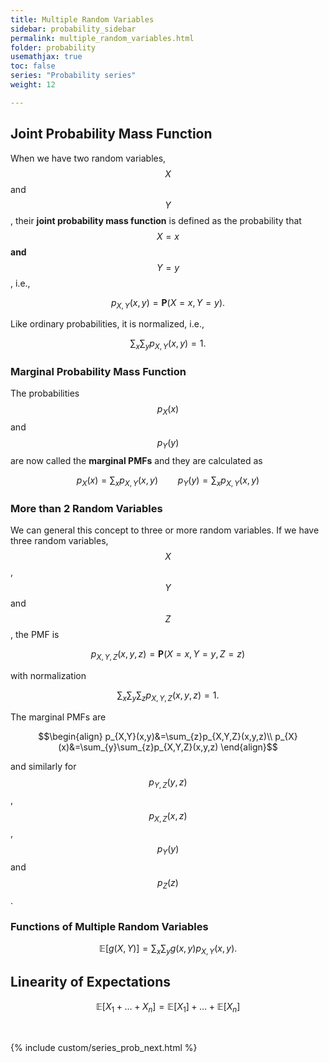 ```yaml
---
title: Multiple Random Variables
sidebar: probability_sidebar
permalink: multiple_random_variables.html
folder: probability
usemathjax: true
toc: false
series: "Probability series"
weight: 12

---
```


## Joint Probability Mass Function

When we have two random variables, $$X$$ and $$Y$$, their **joint probability mass function** is defined as the probability that $$X=x$$ **and** $$Y=y$$, i.e.,

$$p_{X,Y}(x,y)=\mathbf{P}(X=x, Y=y).$$

Like ordinary probabilities, it is normalized, i.e.,

$$\sum_{x}\sum_{y}p_{X,Y}(x,y)=1.$$

### Marginal Probability Mass Function

The probabilities $$p_X(x)$$ and $$p_Y(y)$$ are now called the **marginal PMFs** and they are calculated as

$$p_X(x)=\sum_{x}p_{X,Y}(x,y)\qquad p_Y(y)=\sum_{x}p_{X,Y}(x,y)$$

### More than 2 Random Variables

We can general this concept to three or more random variables. If we have three random variables, $$X$$, $$Y$$ and $$Z$$, the PMF is

$$p_{X,Y,Z}(x,y,z)=\mathbf{P}(X=x,Y=y,Z=z)$$

with normalization

$$\sum_{x}\sum_{y}\sum_{z}p_{X,Y,Z}(x,y,z)=1.$$

The marginal PMFs are

$$\begin{align}
p_{X,Y}(x,y)&=\sum_{z}p_{X,Y,Z}(x,y,z)\\
p_{X}(x)&=\sum_{y}\sum_{z}p_{X,Y,Z}(x,y,z)
\end{align}$$

and similarly for $$p_{Y,Z}(y,z)$$, $$p_{X,Z}(x,z)$$, $$p_{Y}(y)$$ and $$p_{Z}(z)$$.

### Functions of Multiple Random Variables

$$\mathbb{E}[g(X,Y)]=\sum_{x}\sum_{y}g(x,y)p_{X,Y}(x,y).$$

## Linearity of Expectations

$$\mathbb{E}[X_1+\ldots+X_n]=\mathbb{E}[X_1]+\ldots+\mathbb{E}[X_n]$$


<br>

{% include custom/series_prob_next.html %}
